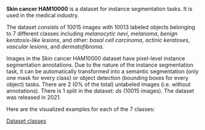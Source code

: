**Skin cancer HAM10000** is a dataset for instance segmentation tasks. It is used in the medical industry.

The dataset consists of 10015 images with 10013 labeled objects belonging to 7 different classes including *melanocytic nevi*, *melanoma*, *benign keratosis-like lesions*, and other: *basal cell carcinoma*, *actinic keratoses*, *vascular lesions*, and *dermatofibroma*.

Images in the Skin cancer HAM10000 dataset have pixel-level instance segmentation annotations. Due to the nature of the instance segmentation task, it can be automatically transformed into a semantic segmentation (only one mask for every class) or object detection (bounding boxes for every object) tasks. There are 2 (0% of the total) unlabeled images (i.e. without annotations). There is 1 split in the dataset: *ds* (10015 images). The dataset was released in 2021.

Here are the visualized examples for each of the 7 classes:

[Dataset classes](https://github.com/dataset-ninja/skin-cancer-ham10000/raw/main/visualizations/horizontal_grid.webm)
